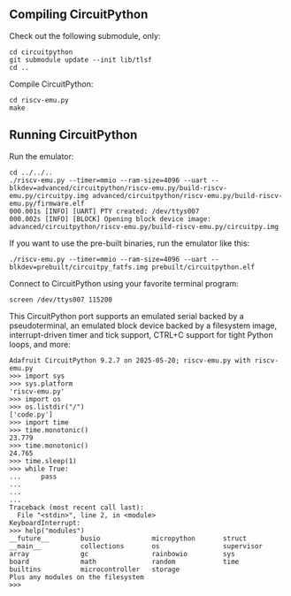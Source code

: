 ## Compiling CircuitPython

Check out the following submodule, only:
```
cd circuitpython
git submodule update --init lib/tlsf
cd ..
```

Compile CircuitPython:
```
cd riscv-emu.py
make
```

## Running CircuitPython

Run the emulator:
```
cd ../../..
./riscv-emu.py --timer=mmio --ram-size=4096 --uart --blkdev=advanced/circuitpython/riscv-emu.py/build-riscv-emu.py/circuitpy.img advanced/circuitpython/riscv-emu.py/build-riscv-emu.py/firmware.elf
000.001s [INFO] [UART] PTY created: /dev/ttys007
000.002s [INFO] [BLOCK] Opening block device image: advanced/circuitpython/riscv-emu.py/build-riscv-emu.py/circuitpy.img
```

If you want to use the pre-built binaries, run the emulator like this:
```
./riscv-emu.py --timer=mmio --ram-size=4096 --uart --blkdev=prebuilt/circuitpy_fatfs.img prebuilt/circuitpython.elf 
```

Connect to CircuitPython using your favorite terminal program:
```
screen /dev/ttys007 115200
```

This CircuitPython port supports an emulated serial backed by a pseudoterminal, an emulated block device backed by a filesystem image, interrupt-driven timer and tick support, CTRL+C support for tight Python loops, and more:
```
Adafruit CircuitPython 9.2.7 on 2025-05-20; riscv-emu.py with riscv-emu.py
>>> import sys
>>> sys.platform
'riscv-emu.py'
>>> import os
>>> os.listdir("/")
['code.py']
>>> import time
>>> time.monotonic()
23.779
>>> time.monotonic()
24.765
>>> time.sleep(1)
>>> while True:
...     pass
...     
...     
... 
Traceback (most recent call last):
  File "<stdin>", line 2, in <module>
KeyboardInterrupt: 
>>> help("modules")
__future__        busio             micropython       struct
__main__          collections       os                supervisor
array             gc                rainbowio         sys
board             math              random            time
builtins          microcontroller   storage
Plus any modules on the filesystem
>>> 
```
